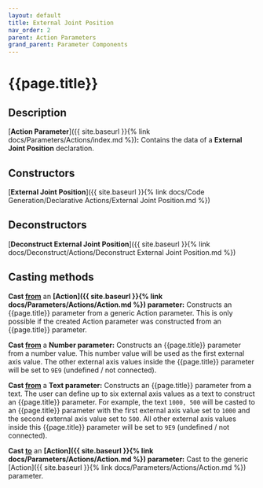 ```yaml
---
layout: default
title: External Joint Position
nav_order: 2
parent: Action Parameters
grand_parent: Parameter Components
---
```


# **{{page.title}}**

## **Description**

[**Action Parameter**]({{ site.baseurl }}{% link docs/Parameters/Actions/index.md %})**:** 
Contains the data of a **External Joint Position** declaration. 

## **Constructors**

[**External Joint Position**]({{ site.baseurl }}{% link docs/Code Generation/Declarative Actions/External Joint Position.md %})

## **Deconstructors**

[**Deconstruct External Joint Position**]({{ site.baseurl }}{% link docs/Deconstruct/Actions/Deconstruct External Joint Position.md %})

## **Casting methods**

**Cast <u>from</u>** an **[Action]({{ site.baseurl }}{% link docs/Parameters/Actions/Action.md %}) parameter:** Constructs an {{page.title}} parameter from a generic Action parameter. This is only possible if the created Action parameter was constructed from an {{page.title}} parameter.

**Cast <u>from</u>** a **Number parameter:** Constructs an {{page.title}} parameter from a number value. This number value will be used as the first external axis value. The other external axis values inside the {{page.title}} parameter will be set to `9E9` (undefined / not connected).

**Cast <u>from</u>** a **Text parameter:** Constructs an {{page.title}} parameter from a text. The user can define up to six external axis values as a text to construct an {{page.title}} parameter. For example, the text `1000, 500` will be casted to an {{page.title}} parameter with the first external axis value set to `1000` and the second external axis value set to `500`. All other external axis values inside this {{page.title}} parameter will be set to `9E9` (undefined / not connected). 

**Cast <u>to</u>** an **[Action]({{ site.baseurl }}{% link docs/Parameters/Actions/Action.md %}) parameter:** Cast to the generic [Action]({{ site.baseurl }}{% link docs/Parameters/Actions/Action.md %}) parameter. 